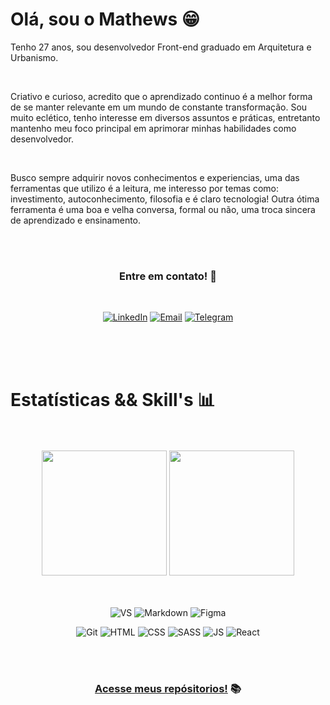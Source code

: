 # Olá, sou o Mathews 😁

Tenho 27 anos, sou desenvolvedor Front-end graduado em Arquitetura e Urbanismo.

<br/>

Criativo e curioso, acredito que o aprendizado continuo é a melhor forma de se manter relevante em um mundo de constante transformação. Sou muito eclético, tenho interesse em diversos assuntos e práticas, entretanto mantenho meu foco principal em aprimorar minhas habilidades como desenvolvedor.

<br/>

Busco sempre adquirir novos conhecimentos e experiencias, uma das ferramentas que utilizo é a leitura, me interesso por temas como: investimento, autoconhecimento, filosofia e é claro tecnologia! Outra ótima ferramenta é uma boa e velha conversa, formal ou não, uma troca sincera de aprendizado e ensinamento.

<br/>
<br/>

<div align="center">

### **Entre em contato!** 📲

<br/>

[![LinkedIn](https://img.shields.io/badge/LinkedIn-0077B5?style=for-the-badge&logo=linkedin&logoColor=white)](<https://www.linkedin.com/in/mathewsmattar/>)
[![Email](https://img.shields.io/badge/Microsoft_Outlook-0078D4?style=for-the-badge&logo=microsoft-outlook&logoColor=white)](<mailto:mathmattar@hotmail.com>)
[![Telegram](https://img.shields.io/badge/Telegram-2CA5E0?style=for-the-badge&logo=telegram&logoColor=white)](<https://t.me/Mathmattar>)

</div>

<br/>
<br/>
<br/>

# Estatísticas && Skill's 📊

<br/>
<br/>

<div align="center">

<img src="https://github-readme-stats.vercel.app/api?username=MathMattar&show_icons=true&theme=dark" height="200px">
<img src="https://github-readme-stats.vercel.app/api/top-langs/?username=MathMattar&theme=dark" height="200px">

<br/>
<br/>
<br/>

![VS](https://img.shields.io/badge/Visual_Studio_Code-0078D4?style=for-the-badge&logo=visual%20studio%20code&logoColor=white)
![Markdown](https://img.shields.io/badge/Markdown-000000?style=for-the-badge&logo=markdown&logoColor=white)
![Figma](https://img.shields.io/badge/Figma-F24E1E?style=for-the-badge&logo=figma&logoColor=white)

![Git](https://img.shields.io/badge/GIT-E44C30?style=for-the-badge&logo=git&logoColor=white)
![HTML](https://img.shields.io/badge/HTML5-E34F26?style=for-the-badge&logo=html5&logoColor=white)
![CSS](https://img.shields.io/badge/CSS3-1572B6?style=for-the-badge&logo=css3&logoColor=white)
![SASS](https://img.shields.io/badge/Sass-CC6699?style=for-the-badge&logo=sass&logoColor=white)
![JS](https://img.shields.io/badge/JavaScript-F7DF1E?style=for-the-badge&logo=javascript&logoColor=black)
 ![React](https://img.shields.io/badge/React-20232A?style=for-the-badge&logo=react&logoColor=61DAFB)

<br/>
<br/>
 
### [**Acesse meus repósitorios!**](https://github.com/MathMattar?tab=repositories) 📚
